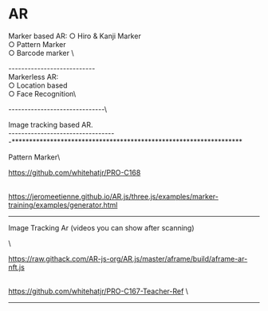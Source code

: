# AR


Marker based AR:
○ Hiro & Kanji Marker \
○ Pattern Marker \
○ Barcode marker  \


--------------------------- \
Markerless AR:\
○ Location based\
○ Face Recognition\\

------------------------------\

Image tracking based AR.\
---------------------------------\
-******************************************************************

Pattern Marker\


https://github.com/whitehatjr/PRO-C168


\
https://jeromeetienne.github.io/AR.js/three.js/examples/marker-training/examples/generator.html

***********************************************************

Image Tracking Ar (videos you can show after scanning)


\

https://raw.githack.com/AR-js-org/AR.js/master/aframe/build/aframe-ar-nft.js

\
https://github.com/whitehatjr/PRO-C167-Teacher-Ref
\
********************************************************************
